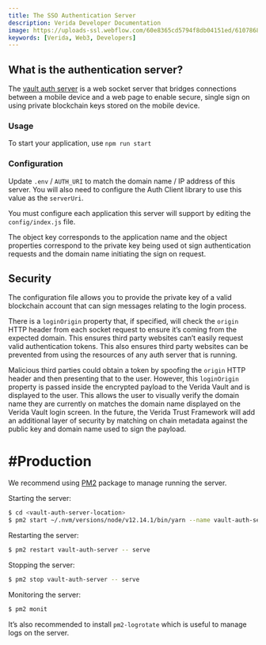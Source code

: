```yaml
---
title: The SSO Authentication Server
description: Verida Developer Documentation
image: https://uploads-ssl.webflow.com/60e8365cd5794f8db04151ed/6107868980521e0acf27b2d9_favicon.svg
keywords: [Verida, Web3, Developers]
---
```


## What is the authentication server?

The [vault auth server](https://github.com/verida/vault-auth-server/) is a web socket server that bridges connections between a mobile device and a web page to enable secure, single sign on using private blockchain keys stored on the mobile device.

### Usage

To start your application, use `npm run start`

### Configuration

Update `.env` / `AUTH_URI` to match the domain name / IP address of this server. You will also need to configure the Auth Client library to use this value as the `serverUri`.

You must configure each application this server will support by editing the `config/index.js` file.

The object key corresponds to the application name and the object properties correspond to the private key being used ot sign authentication requests and the domain name initiating the sign on request.

## Security

The configuration file allows you to provide the private key of a valid blockchain account that can sign messages relating to the login process.

There is a `loginOrigin` property that, if specified, will check the `origin` HTTP header from each socket request to ensure it’s coming from the expected domain. This ensures third party websites can’t easily request valid authentication tokens. This also ensures third party websites can be prevented from using the resources of any auth server that is running.

Malicious third parties could obtain a token by spoofing the `origin` HTTP header and then presenting that to the user. However, this `loginOrigin` property is passed inside the encrypted payload to the Verida Vault and is displayed to the user. This allows the user to visually verify the domain name they are currently on matches the domain name displayed on the Verida Vault login screen. In the future, the Verida Trust Framework will add an additional layer of security by matching on chain metadata against the public key and domain name used to sign the payload.

# #Production

We recommend using [PM2](https://www.npmjs.com/package/pm2) package to manage running the server.

Starting the server:

```bash
$ cd <vault-auth-server-location>
$ pm2 start ~/.nvm/versions/node/v12.14.1/bin/yarn --name vault-auth-server -- serve
```

Restarting the server:

```bash
$ pm2 restart vault-auth-server -- serve
```

Stopping the server:

```bash
$ pm2 stop vault-auth-server -- serve
```

Monitoring the server:

```bash
$ pm2 monit
```

It’s also recommended to install `pm2-logrotate` which is useful to manage logs on the server.